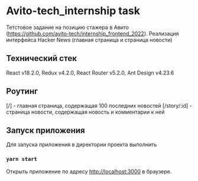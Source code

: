 # Avito-tech_internship task

 Тетстовое задание на позицию стажера в Авито (https://github.com/avito-tech/internship_frontend_2022). Реализация интерфейса Hacker News (главная страница и страница новости)

## Технический стек

React v18.2.0, Redux v4.2.0, React Router v5.2.0, Ant Design v4.23.6

## Роутинг

[/] - главная страница, содержащая 100 последних новостей
[/story/:id] - страница новости, содержащая новость и комментарии к ней

## Запуск приложения

Для запуска приложения в директории проекта выполнить

### `yarn start`

Открыть приложение по адресу [http://localhost:3000](http://localhost:3000) в браузере.

